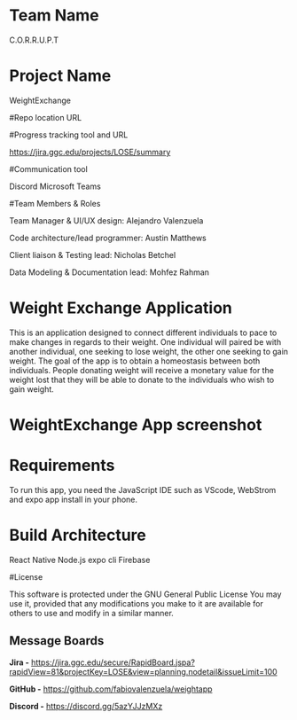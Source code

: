 # Team Name

C.O.R.R.U.P.T

# Project Name

WeightExchange

#Repo location URL


#Progress tracking tool and URL

https://jira.ggc.edu/projects/LOSE/summary


#Communication tool

Discord
Microsoft Teams


#Team Members & Roles

Team Manager & UI/UX design: 
Alejandro Valenzuela

Code architecture/lead programmer:
Austin Matthews

Client liaison & Testing lead: 
Nicholas Betchel

Data Modeling & Documentation lead:
Mohfez Rahman


# Weight Exchange Application

This is an application designed to connect different individuals to pace to make changes in regards to their weight. One individual will paired be with another individual, one seeking to lose weight, the other one seeking to gain weight. The goal of the app is to obtain a homeostasis between both individuals. People donating weight will receive a monetary value for the weight lost that they will be able to donate to the individuals who wish to gain weight. 

# WeightExchange App screenshot


# Requirements

To run this app, you need the JavaScript IDE such as VScode, WebStrom and expo app install in your phone.

# Build Architecture

React Native 
Node.js
expo cli
Firebase

#License

This software is protected under the GNU General Public License You may use it, provided that any modifications you make to it are available for others to use and modify in a similar manner.

## Message Boards

**Jira -** https://jira.ggc.edu/secure/RapidBoard.jspa?rapidView=81&projectKey=LOSE&view=planning.nodetail&issueLimit=100

**GitHub -**  https://github.com/fabiovalenzuela/weightapp

**Discord -** https://discord.gg/5azYJJzMXz
